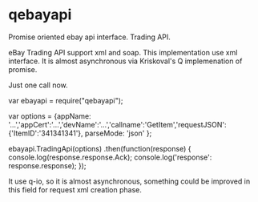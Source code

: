 qebayapi
========

Promise oriented ebay api interface. Trading API.

eBay Trading API support xml and soap. This implementation use xml interface. It is almost asynchronous via Kriskoval's Q implemenation of promise.

Just one call now.

var ebayapi = require("qebayapi");

var options = {appName: '...','appCert':'...','devName':'...','callname':'GetItem','requestJSON':{'ItemID':'341341341'}, parseMode: 'json' };

ebayapi.TradingApi(options)
.then(function(response) {
  console.log(response.response.Ack);
  console.log('response': response.response);
});


It use q-io, so it is almost asynchronous, something could be improved in this field for request xml creation phase.
